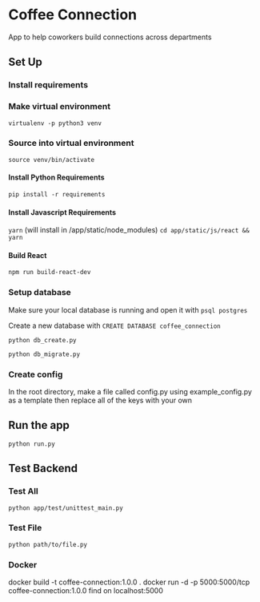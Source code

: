 # Coffee Connection
App to help coworkers build connections across departments

## Set Up

### Install requirements

### Make virtual environment
`virtualenv -p python3 venv`

### Source into virtual environment
`source venv/bin/activate`

#### Install Python Requirements
`pip install -r requirements`

#### Install Javascript Requirements
`yarn` (will install in /app/static/node_modules)
`cd app/static/js/react && yarn`

#### Build React
`npm run build-react-dev`

### Setup database
Make sure your local database is running and open it with
`psql postgres`

Create a new database with `CREATE DATABASE coffee_connection`

`python db_create.py`

`python db_migrate.py`

### Create config
In the root directory, make a file called config.py using example_config.py as a template then replace all of the keys with your own

## Run the app
`python run.py`

## Test Backend
### Test All
`python app/test/unittest_main.py`
### Test File
`python path/to/file.py`

### Docker
docker build -t coffee-connection:1.0.0 .
docker run -d -p 5000:5000/tcp coffee-connection:1.0.0
find on localhost:5000
